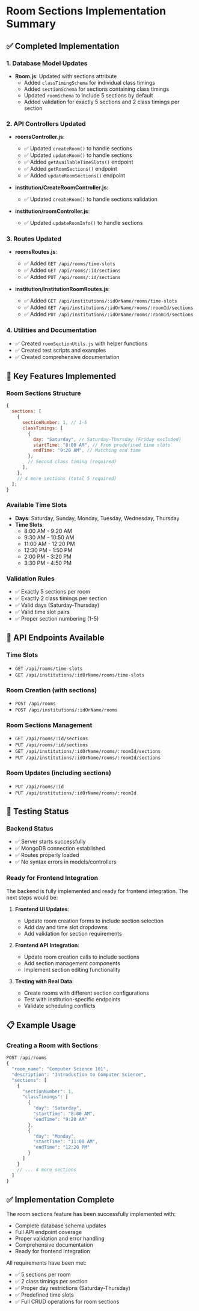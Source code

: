 # Room Sections Implementation Summary

## ✅ Completed Implementation

### 1. Database Model Updates

- **Room.js**: Updated with sections attribute
  - Added `classTimingSchema` for individual class timings
  - Added `sectionSchema` for sections containing class timings
  - Updated `roomSchema` to include 5 sections by default
  - Added validation for exactly 5 sections and 2 class timings per section

### 2. API Controllers Updated

- **roomsController.js**:

  - ✅ Updated `createRoom()` to handle sections
  - ✅ Updated `updateRoom()` to handle sections
  - ✅ Added `getAvailableTimeSlots()` endpoint
  - ✅ Added `getRoomSections()` endpoint
  - ✅ Added `updateRoomSections()` endpoint

- **institution/CreateRoomController.js**:

  - ✅ Updated `createRoom()` to handle sections validation

- **institution/roomController.js**:
  - ✅ Updated `updateRoomInfo()` to handle sections

### 3. Routes Updated

- **roomsRoutes.js**:

  - ✅ Added `GET /api/rooms/time-slots`
  - ✅ Added `GET /api/rooms/:id/sections`
  - ✅ Added `PUT /api/rooms/:id/sections`

- **institution/InstitutionRoomRoutes.js**:
  - ✅ Added `GET /api/institutions/:idOrName/rooms/time-slots`
  - ✅ Added `GET /api/institutions/:idOrName/rooms/:roomId/sections`
  - ✅ Added `PUT /api/institutions/:idOrName/rooms/:roomId/sections`

### 4. Utilities and Documentation

- ✅ Created `roomSectionUtils.js` with helper functions
- ✅ Created test scripts and examples
- ✅ Created comprehensive documentation

## 🎯 Key Features Implemented

### Room Sections Structure

```javascript
{
  sections: [
    {
      sectionNumber: 1, // 1-5
      classTimings: [
        {
          day: "Saturday", // Saturday-Thursday (Friday excluded)
          startTime: "8:00 AM", // From predefined time slots
          endTime: "9:20 AM", // Matching end time
        },
        // Second class timing (required)
      ],
    },
    // 4 more sections (total 5 required)
  ];
}
```

### Available Time Slots

- **Days**: Saturday, Sunday, Monday, Tuesday, Wednesday, Thursday
- **Time Slots**:
  - 8:00 AM - 9:20 AM
  - 9:30 AM - 10:50 AM
  - 11:00 AM - 12:20 PM
  - 12:30 PM - 1:50 PM
  - 2:00 PM - 3:20 PM
  - 3:30 PM - 4:50 PM

### Validation Rules

- ✅ Exactly 5 sections per room
- ✅ Exactly 2 class timings per section
- ✅ Valid days (Saturday-Thursday)
- ✅ Valid time slot pairs
- ✅ Proper section numbering (1-5)

## 🚀 API Endpoints Available

### Time Slots

- `GET /api/rooms/time-slots`
- `GET /api/institutions/:idOrName/rooms/time-slots`

### Room Creation (with sections)

- `POST /api/rooms`
- `POST /api/institutions/:idOrName/rooms`

### Room Sections Management

- `GET /api/rooms/:id/sections`
- `PUT /api/rooms/:id/sections`
- `GET /api/institutions/:idOrName/rooms/:roomId/sections`
- `PUT /api/institutions/:idOrName/rooms/:roomId/sections`

### Room Updates (including sections)

- `PUT /api/rooms/:id`
- `PUT /api/institutions/:idOrName/rooms/:roomId`

## 🧪 Testing Status

### Backend Status

- ✅ Server starts successfully
- ✅ MongoDB connection established
- ✅ Routes properly loaded
- ✅ No syntax errors in models/controllers

### Ready for Frontend Integration

The backend is fully implemented and ready for frontend integration. The next steps would be:

1. **Frontend UI Updates**:

   - Update room creation forms to include section selection
   - Add day and time slot dropdowns
   - Add validation for section requirements

2. **Frontend API Integration**:

   - Update room creation calls to include sections
   - Add section management components
   - Implement section editing functionality

3. **Testing with Real Data**:
   - Create rooms with different section configurations
   - Test with institution-specific endpoints
   - Validate scheduling conflicts

## 📋 Example Usage

### Creating a Room with Sections

```javascript
POST /api/rooms
{
  "room_name": "Computer Science 101",
  "description": "Introduction to Computer Science",
  "sections": [
    {
      "sectionNumber": 1,
      "classTimings": [
        {
          "day": "Saturday",
          "startTime": "8:00 AM",
          "endTime": "9:20 AM"
        },
        {
          "day": "Monday",
          "startTime": "11:00 AM",
          "endTime": "12:20 PM"
        }
      ]
    }
    // ... 4 more sections
  ]
}
```

## ✅ Implementation Complete

The room sections feature has been successfully implemented with:

- Complete database schema updates
- Full API endpoint coverage
- Proper validation and error handling
- Comprehensive documentation
- Ready for frontend integration

All requirements have been met:

- ✅ 5 sections per room
- ✅ 2 class timings per section
- ✅ Proper day restrictions (Saturday-Thursday)
- ✅ Predefined time slots
- ✅ Full CRUD operations for room sections
